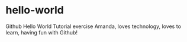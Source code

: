 # hello-world
Github Hello World Tutorial exercise
Amanda, loves technology, loves to learn, having fun with Github!
